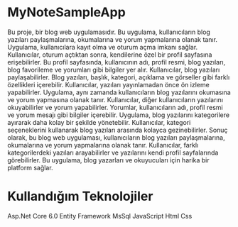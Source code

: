 # MyNoteSampleApp

Bu proje, bir blog web uygulamasıdır. Bu uygulama, kullanıcıların blog yazıları paylaşmalarına, okumalarına ve yorum yapmalarına olanak tanır.
Uygulama, kullanıcılara kayıt olma ve oturum açma imkanı sağlar. Kullanıcılar, oturum açtıktan sonra, kendilerine özel bir profil sayfasına erişebilirler. Bu profil sayfasında, kullanıcının adı, profil resmi, blog yazıları, blog favorileme ve yorumları gibi bilgiler yer alır.
Kullanıcılar, blog yazıları paylaşabilirler. Blog yazıları, başlık, kategori, açıklama ve görseller gibi farklı özellikleri içerebilir. Kullanıcılar, yazıları yayınlamadan önce ön izleme yapabilirler.
Uygulama, aynı zamanda kullanıcıların blog yazılarını okumasına ve yorum yapmasına olanak tanır. Kullanıcılar, diğer kullanıcıların yazılarını okuyabilirler ve yorum yapabilirler. Yorumlar, kullanıcıların adı, profil resmi ve yorum mesajı gibi bilgiler içerebilir.
Uygulama, blog yazılarını kategorilere ayırarak daha kolay bir şekilde yönetebilir. Kullanıcılar, kategori seçeneklerini kullanarak blog yazıları arasında kolayca gezinebilirler.
Sonuç olarak, bu blog web uygulaması, kullanıcıların blog yazıları paylaşmalarına, okumalarına ve yorum yapmalarına olanak tanır. Kullanıcılar, farklı kategorilerdeki yazıları arayabilirler ve yazılarını kendi profil sayfalarında görebilirler. Bu uygulama, blog yazarları ve okuyucuları için harika bir platform sağlar.

# Kullandığım Teknolojiler
Asp.Net Core 6.0
Entity Framework
MsSql
JavaScript
Html
Css
